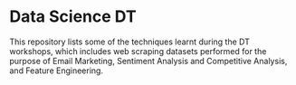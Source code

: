 # Data Science DT
This repository lists some of the techniques learnt during the DT workshops, which includes web scraping datasets performed for the purpose of Email Marketing, Sentiment Analysis and Competitive Analysis, and Feature Engineering. 
